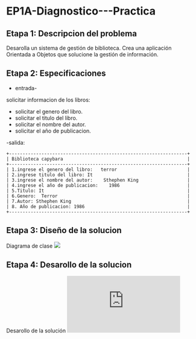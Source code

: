 # EP1A-Diagnostico---Practica

## Etapa 1: Descripcion del problema
Desarolla un sistema de gestión de biblioteca. Crea una aplicación Orientada a Objetos que solucione la gestión de información.

## Etapa 2: Especificaciones
* entrada-

solicitar informacion de los libros:
* solicitar el genero del libro.
* solicitar el titulo del libro.
* solicitar el nombre del autor.
* solicitar el año de publicacion.

-salida:

~~~~~
+------------------------------------------------------------------+
| Biblioteca capybara                                              |
+------------------------------------------------------------------+
| 1.ingrese el genero del libro:   terror                          |
| 2.ingrese titulo del libro: It                                   |
| 3.ingrese el nombre del autor:    Sthephen King                  |
| 4.ingrese el año de publicacion:    1986                         |
| 5.Titulo: It                                                     |
| 6.Genero:  Terror                                                |
| 7.Autor: Sthephen King                                           |
| 8. Año de publicacion: 1986                                      |
+------------------------------------------------------------------+
~~~~~~~~
## Etapa 3: Diseño de la solucion
Diagrama de clase
![](https://github.com/Matshota16/EP1A-Diagn-stico---Pr-ctico/blob/c775c44fcd2a2f2ae872bceb03321aede57fa5e2/diagnostico.jpeg)

## Etapa 4: Desarollo de la solucion
Desarollo de la solución 
![](https://github.com/Matshota16/EP1A-Diagn-stico---Pr-ctico/blob/c389a21b9a235467fa482182578252fda7c71df9/MaterialBiblioteca.rar)
